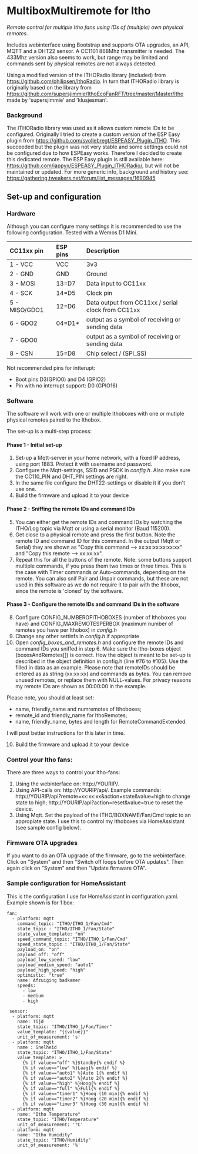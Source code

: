 # MultiboxMultiremote for Itho
*Remote control for multiple Itho fans using IDs of (multiple) own physical remotes.*

Includes webinterface using Bootstrap and supports OTA upgrades, an API, MQTT and a DHT22 sensor. A CC1101 868Mhz transmitter is needed. The 433Mhz version also seems to work, but range may be limited and commands sent by physical remotes are not always detected.

Using a modified version of the ITHORadio library (included) from https://github.com/philipsen/IthoRadio. In turn that ITHORadio library is originally based on the library from https://github.com/supersjimmie/IthoEcoFanRFT/tree/master/Master/Itho made by 'supersjimmie' and 'klusjesman'. 

### Background
The ITHORadio library was used as it allows custom remote IDs to be configured. Originally I tried to create a custom version of the ESP Easy plugin from https://github.com/svollebregt/ESPEASY_Plugin_ITHO. This succeeded but the plugin was not very stable and some settings could not be configured due to how ESPEasy works. Therefore I decided to create this dedicated remote. The ESP Easy plugin is still available here: https://github.com/iappyx/ESPEASY_Plugin_ITHORadio/, but will not be maintained or updated. For more generic info, background and history see: https://gathering.tweakers.net/forum/list_messages/1690945

## Set-up and configuration

### Hardware
Although you can configure many settings it is recommended to use the following configuration. Tested with a Wemos D1 Mini.

|CC11xx pin    |ESP pins|Description                                        |
|:-------------|:-------|:--------------------------------------------------|
|1 - VCC       |VCC     |3v3                                                |
|2 - GND       |GND     |Ground                                             |
|3 - MOSI      |13=D7   |Data input to CC11xx                               |  
|4 - SCK       |14=D5   |Clock pin                                          |
|5 - MISO/GDO1 |12=D6   |Data output from CC11xx / serial clock from CC11xx |
|6 - GDO2      |04=D1*  |output as a symbol of receiving or sending data    |
|7 - GDO0      |        |output as a symbol of receiving or sending data    |
| 8 - CSN      |15=D8   |Chip select / (SPI_SS)                             |

Not recommended pins for intterupt:
- Boot pins D3(GPIO0) and D4 (GPIO2) 
- Pin with no interrupt support: D0 (GPIO16)

### Software
The software will work with one or multiple Ithoboxes with one or mutiple physical remotes paired to the Ithobox.

The set-up is a multi-step process:

#### Phase 1 - Initial set-up
1) Set-up a Mqtt-server in your home network, with a fixed IP address, using port 1883. Protect it with username and password.
2) Configure the Mqtt-settings, SSID and PSDK in *config.h*. Also make sure the CC110_PIN and DHT_PIN settings are right.
3) In the same file configure the DHT22-settings or disable it if you don't use one.
4) Build the firmware and upload it to your device

#### Phase 2 - Sniffing the remote IDs and command IDs
5) You can either get the remote IDs and command IDs by watching the ITHO/Log topic via Mqtt or using a serial monitor (Baud 115200).
6) Get close to a physical remote and press the first button. Note the remote ID and command ID for this command. In the output (Mqtt or Serial) they are shown as "Copy this command --> xx:xx:xx:xx:xx:xx" and "Copy this remote  --> xx:xx:xx".
7) Repeat this for all the buttons of the remote. Note: some buttons support multiple commands, if you press them two times or three times. This is the case with Timer commands or Auto-commands, depending on the remote. You can also snif Pair and Unpair commands, but these are not used in this software as we do not require it to pair with the Ithobox, since the remote is 'cloned' by the software.

#### Phase 3 - Configure the remote IDs and command IDs in the software
8) Configure CONFIG_NUMBEROFITHOBOXES (number of Ithoboxes you have) and CONFIG_MAXREMOTESPERBOX (maximum number of remotes you have per Ithobox) in *config.h*
8) Change any other settinfs in *config.h* if appropriate
9) Open *config_boxes_and_remotes.h* and configure the remote IDs and command IDs you sniffed in step 6. Make sure the Itho-boxes object (boxesAndRemotes[]) is correct. How the object is meant to be set-up is described in the object definition in config.h (line #76 to #105). Use the filled in data as an example. Please note that remoteIDs should be entered as as string (xx:xx:xx) and commands as bytes. You can remove unused remotes, or replace them with NULL-values. For privacy reasons my remote IDs are shown as 00:00:00 in the example.

Please note, you should at least set:
- name, friendly_name and numremotes of Ithoboxes; 
- remote_id and friendly_name for IthoRemotes; 
- name, friendly_name, bytes and length for RemoteCommandExtended. 

I will post better instructions for this later in time.

10) Build the firmware and upload it to your device

### Control your Itho fans:
There are three ways to control your Itho-fans:
1) Using the webinterface on: http://YOURIP/.
2) Using API-calls on: http://YOURIP/api/. Example commands: http://YOURIP/api?remote=xx:xx:xx&action=state&value=high to change state to high; http://YOURIP/api?action=reset&value=true to reset the device.
3) Using Mqtt. Set the payload of the ITHO/BOXNAME/Fan/Cmd topic to an appropiate state. I use this to control my Ithoboxes via HomeAssistant (see sample config below).

### Firmware OTA upgrades
If you want to do an OTA upgrade of the firmware, go to the webinterface. Click on "System" and then "Switch off loops before OTA updates". Then again click on "System" and then "Update firmware OTA".

### Sample configuration for HomeAssistant
This is the configuration I use for HomeAssistant in configuration.yaml. Example shown is for 1 box:
```
fan:
  - platform: mqtt
    command_topic: "ITHO/ITHO_1/Fan/Cmd"
    state_topic : "ITHO/ITHO_1/Fan/State"
    state_value_template: "on"
    speed_command_topic: "ITHO/ITHO_1/Fan/Cmd"
    speed_state_topic : "ITHO/ITHO_1/Fan/State"
    payload_on: "on"
    payload_off: "off"
    payload_low_speed: "low"
    payload_medium_speed: "auto1"
    payload_high_speed: "high"
    optimistic: "true"
    name: Afzuiging badkamer
    speeds:
      - low
      - medium
      - high
      
 sensor:
  - platform: mqtt
    name: Tijd
    state_topic: "ITHO/ITHO_1/Fan/Timer"
    value_template: "{{value}}"
    unit_of_measurement: 's'
  - platform: mqtt
    name : Snelheid
    state_topic: "ITHO/ITHO_1/Fan/State"
    value_template: >
      {% if value=="off" %}Standby{% endif %}
      {% if value=="low" %}Laag{% endif %}
      {% if value=="auto1" %}Auto 1{% endif %}
      {% if value=="auto2" %}Auto 2{% endif %}
      {% if value=="high" %}Hoog{% endif %}
      {% if value=="full" %}Full{% endif %}
      {% if value=="timer1" %}Hoog (10 min){% endif %}
      {% if value=="timer2" %}Hoog (20 min){% endif %}
      {% if value=="timer3" %}Hoog (30 min){% endif %}
  - platform: mqtt
    name: "Itho Temperature"
    state_topic: "ITHO/Temperature"
    unit_of_measurement: '°C'
  - platform: mqtt
    name: "Itho Humidity"
    state_topic: "ITHO/Humidity"
    unit_of_measurement: '%'
```
